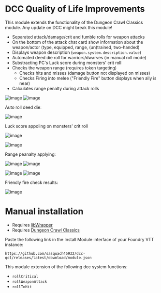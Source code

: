 # DCC Quality of Life Improvements

This module extends the functionality of the Dungeon Crawl Classics module. Any update on DCC might break this module!

* Separated attack/damage/crit and fumble rolls for weapon attacks
* On the bottom of the attack chat card show information about the weapon/actor (type, equipped, range, (un)trained, two-handed)
* Displays weapon description (`weapon.system.description.value`)
* Automated deed die roll for warriors/dwarves (in manual roll mode)
* Substracting PC's Luck score during monsters' crit roll
* Checks the weapon range (requires token targeting)
  * Checks hits and misses (damage button not displayed on misses)
  * Checks Firing into melee ("Friendly Fire" button displays when ally is near)
 * Calculates range penalty during attack rolls

![image](https://github.com/sasquach45932/dcc-qol/assets/92884040/de00db42-eab4-491f-afca-244f742be62a)
![image](https://github.com/sasquach45932/dcc-qol/assets/92884040/786a457a-31a2-4733-b3e7-ba2d75e1c2f9)

Auto roll deed die:

![image](https://github.com/sasquach45932/dcc-qol/assets/92884040/46296610-6d7d-45e5-b7ad-52a167b64f3f)

Luck score appoling on monsters' crit roll

![image](https://github.com/sasquach45932/dcc-qol/assets/92884040/2b8601cd-c823-4f22-b9ab-e7ecdbfb2af6)

![image](https://github.com/sasquach45932/dcc-qol/assets/92884040/e1475ec2-f5d3-467d-a02a-dcac9e565d70)


Range peanalty applying:

![image](https://github.com/sasquach45932/dcc-qol/assets/92884040/e7961451-b345-4942-ba20-c310cac1a0f5)
![image](https://github.com/sasquach45932/dcc-qol/assets/92884040/a1fc425b-f3b5-4868-8804-6a80675ef583)

![image](https://github.com/sasquach45932/dcc-qol/assets/92884040/d2a8fd9b-416a-4d9d-a76e-2bff4710d926)
![image](https://github.com/sasquach45932/dcc-qol/assets/92884040/29d17718-d728-4f5f-be8c-dd95567edf43)

Friendly fire check results:

![image](https://github.com/sasquach45932/dcc-qol/assets/92884040/3e1afbc4-5274-4fa6-b43f-2ac7c6269d50)



# Manual installation

- Requires [libWrapper](https://foundryvtt.com/packages/lib-wrapper)
- Requires [Dungeon Crawl Classics](https://foundryvtt.com/packages/dcc)

Paste the following link in the Install Module interface of your Foundry VTT instance:

`https://github.com/sasquach45932/dcc-qol/releases/latest/download/module.json`

This module extension of the following dcc system functions:

* `rollCritical`
* `rollWeaponAttack`
* `rollToHit`
